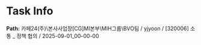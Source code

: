 # Task Info

**Path:** 카페24(주)\본사사업장\[CG]MI본부\MIH그룹\BVO팀 / yjyoon / [320006] 소통 _ 정책 협의 / 2025-09-01_00-00-00

